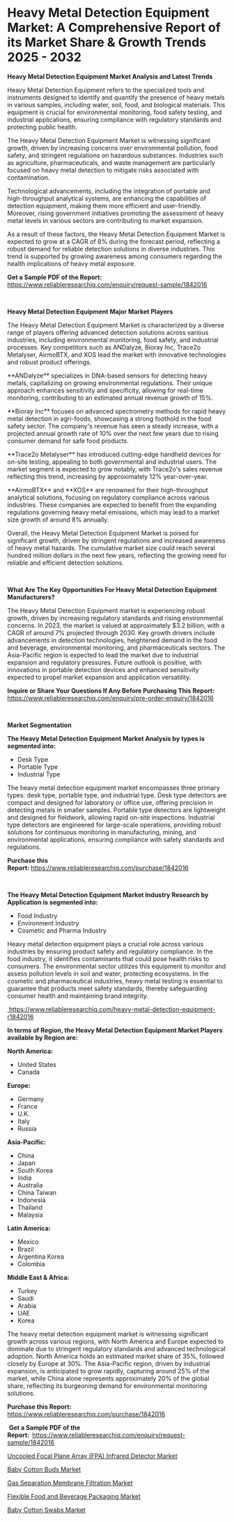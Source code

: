 <p><h1>Heavy Metal Detection Equipment Market: A Comprehensive Report of its Market Share & Growth Trends 2025 - 2032</h1></p><p><strong>Heavy Metal Detection Equipment Market Analysis and Latest Trends</strong></p>
<p><p>Heavy Metal Detection Equipment refers to the specialized tools and instruments designed to identify and quantify the presence of heavy metals in various samples, including water, soil, food, and biological materials. This equipment is crucial for environmental monitoring, food safety testing, and industrial applications, ensuring compliance with regulatory standards and protecting public health.</p><p>The Heavy Metal Detection Equipment Market is witnessing significant growth, driven by increasing concerns over environmental pollution, food safety, and stringent regulations on hazardous substances. Industries such as agriculture, pharmaceuticals, and waste management are particularly focused on heavy metal detection to mitigate risks associated with contamination. </p><p>Technological advancements, including the integration of portable and high-throughput analytical systems, are enhancing the capabilities of detection equipment, making them more efficient and user-friendly. Moreover, rising government initiatives promoting the assessment of heavy metal levels in various sectors are contributing to market expansion.</p><p>As a result of these factors, the Heavy Metal Detection Equipment Market is expected to grow at a CAGR of 8% during the forecast period, reflecting a robust demand for reliable detection solutions in diverse industries. This trend is supported by growing awareness among consumers regarding the health implications of heavy metal exposure.</p></p>
<p><strong>Get a Sample PDF of the Report:&nbsp;</strong> <a href="https://www.reliableresearchiq.com/enquiry/request-sample/1842016?utm_campaign=1877&utm_medium=2&utm_source=Github&utm_content=ia&utm_term=26032025&utm_id=heavy-metal-detection-equipment">https://www.reliableresearchiq.com/enquiry/request-sample/1842016</a></p>
<p>&nbsp;</p>
<p><strong>Heavy Metal Detection Equipment Major Market Players</strong></p>
<p><p>The Heavy Metal Detection Equipment Market is characterized by a diverse range of players offering advanced detection solutions across various industries, including environmental monitoring, food safety, and industrial processes. Key competitors such as ANDalyze, Bioray Inc, Trace2o Metalyser, AirmoBTX, and XOS lead the market with innovative technologies and robust product offerings.</p><p>**ANDalyze** specializes in DNA-based sensors for detecting heavy metals, capitalizing on growing environmental regulations. Their unique approach enhances sensitivity and specificity, allowing for real-time monitoring, contributing to an estimated annual revenue growth of 15%. </p><p>**Bioray Inc** focuses on advanced spectrometry methods for rapid heavy metal detection in agri-foods, showcasing a strong foothold in the food safety sector. The company's revenue has seen a steady increase, with a projected annual growth rate of 10% over the next few years due to rising consumer demand for safe food products.</p><p>**Trace2o Metalyser** has introduced cutting-edge handheld devices for on-site testing, appealing to both governmental and industrial users. The market segment is expected to grow notably, with Trace2o's sales revenue reflecting this trend, increasing by approximately 12% year-over-year.</p><p>**AirmoBTX** and **XOS** are renowned for their high-throughput analytical solutions, focusing on regulatory compliance across various industries. These companies are expected to benefit from the expanding regulations governing heavy metal emissions, which may lead to a market size growth of around 8% annually.</p><p>Overall, the Heavy Metal Detection Equipment Market is poised for significant growth, driven by stringent regulations and increased awareness of heavy metal hazards. The cumulative market size could reach several hundred million dollars in the next few years, reflecting the growing need for reliable and efficient detection solutions.</p></p>
<p>&nbsp;</p>
<p><strong>What Are The Key Opportunities For Heavy Metal Detection Equipment Manufacturers?</strong></p>
<p><p>The Heavy Metal Detection Equipment market is experiencing robust growth, driven by increasing regulatory standards and rising environmental concerns. In 2023, the market is valued at approximately $3.2 billion, with a CAGR of around 7% projected through 2030. Key growth drivers include advancements in detection technologies, heightened demand in the food and beverage, environmental monitoring, and pharmaceuticals sectors. The Asia-Pacific region is expected to lead the market due to industrial expansion and regulatory pressures. Future outlook is positive, with innovations in portable detection devices and enhanced sensitivity expected to propel market expansion and application versatility.</p></p>
<p><strong>Inquire or Share Your Questions If Any Before Purchasing This Report:</strong> <a href="https://www.reliableresearchiq.com/enquiry/pre-order-enquiry/1842016?utm_campaign=1877&utm_medium=2&utm_source=Github&utm_content=ia&utm_term=26032025&utm_id=heavy-metal-detection-equipment">https://www.reliableresearchiq.com/enquiry/pre-order-enquiry/1842016</a></p>
<p>&nbsp;</p>
<p><strong>Market Segmentation</strong></p>
<p><strong>The Heavy Metal Detection Equipment Market Analysis by types is segmented into:</strong></p>
<p><ul><li>Desk Type</li><li>Portable Type</li><li>Industrial Type</li></ul></p>
<p><p>The heavy metal detection equipment market encompasses three primary types: desk type, portable type, and industrial type. Desk type detectors are compact and designed for laboratory or office use, offering precision in detecting metals in smaller samples. Portable type detectors are lightweight and designed for fieldwork, allowing rapid on-site inspections. Industrial type detectors are engineered for large-scale operations, providing robust solutions for continuous monitoring in manufacturing, mining, and environmental applications, ensuring compliance with safety standards and regulations.</p></p>
<p><strong>Purchase this Report:&nbsp;</strong><a href="https://www.reliableresearchiq.com/purchase/1842016?utm_campaign=1877&utm_medium=2&utm_source=Github&utm_content=ia&utm_term=26032025&utm_id=heavy-metal-detection-equipment">https://www.reliableresearchiq.com/purchase/1842016</a></p>
<p>&nbsp;</p>
<p><strong>The Heavy Metal Detection Equipment Market Industry Research by Application is segmented into:</strong></p>
<p><ul><li>Food Industry</li><li>Environment Industry</li><li>Cosmetic and Pharma Industry</li></ul></p>
<p><p>Heavy metal detection equipment plays a crucial role across various industries by ensuring product safety and regulatory compliance. In the food industry, it identifies contaminants that could pose health risks to consumers. The environmental sector utilizes this equipment to monitor and assess pollution levels in soil and water, protecting ecosystems. In the cosmetic and pharmaceutical industries, heavy metal testing is essential to guarantee that products meet safety standards, thereby safeguarding consumer health and maintaining brand integrity.</p></p>
<p><a href="https://www.reliableresearchiq.com/heavy-metal-detection-equipment-r1842016?utm_campaign=1877&utm_medium=2&utm_source=Github&utm_content=ia&utm_term=26032025&utm_id=heavy-metal-detection-equipment">&nbsp;https://www.reliableresearchiq.com/heavy-metal-detection-equipment-r1842016</a></p>
<p><strong>In terms of Region, the Heavy Metal Detection Equipment Market Players available by Region are:</strong></p>
<p>
    <p> <strong> North America: </strong>
        <ul>
            <li>United States</li>
            <li>Canada</li>
        </ul>
        </p> 
    <p> <strong> Europe: </strong>
        <ul>
            <li>Germany</li>
            <li>France</li>
            <li>U.K.</li>
            <li>Italy</li>
            <li>Russia</li>
        </ul>
        </p> 
    <p> <strong> Asia-Pacific: </strong>
        <ul>
            <li>China</li>
            <li>Japan</li>
            <li>South Korea</li>
            <li>India</li>
            <li>Australia</li>
            <li>China Taiwan</li>
            <li>Indonesia</li>
            <li>Thailand</li>
            <li>Malaysia</li>
        </ul>
        </p> 
    <p> <strong> Latin America: </strong>
        <ul>
            <li>Mexico</li>
            <li>Brazil</li>
            <li>Argentina Korea</li>
            <li>Colombia</li>
        </ul>
        </p> 
    <p> <strong> Middle East & Africa: </strong>
        <ul>
            <li>Turkey</li>
            <li>Saudi</li>
            <li>Arabia</li>
            <li>UAE</li>
            <li>Korea</li>
        </ul>
    </p>
    </p>
<p><p>The heavy metal detection equipment market is witnessing significant growth across various regions, with North America and Europe expected to dominate due to stringent regulatory standards and advanced technological adoption. North America holds an estimated market share of 35%, followed closely by Europe at 30%. The Asia-Pacific region, driven by industrial expansion, is anticipated to grow rapidly, capturing around 25% of the market, while China alone represents approximately 20% of the global share, reflecting its burgeoning demand for environmental monitoring solutions.</p></p>
<p><strong>Purchase this Report: </strong><a href="https://www.reliableresearchiq.com/purchase/1842016?utm_campaign=1877&utm_medium=2&utm_source=Github&utm_content=ia&utm_term=26032025&utm_id=heavy-metal-detection-equipment">https://www.reliableresearchiq.com/purchase/1842016</a></p>
<p>&nbsp;<strong>Get a Sample PDF of the Report:&nbsp;&nbsp;</strong><a href="https://www.reliableresearchiq.com/enquiry/request-sample/1842016?utm_campaign=1877&utm_medium=2&utm_source=Github&utm_content=ia&utm_term=26032025&utm_id=heavy-metal-detection-equipment">https://www.reliableresearchiq.com/enquiry/request-sample/1842016</a></p>
<p><strong></strong></p>
<p><p><a href="https://github.com/haklagjbj/Market-Research-Report-List-1/blob/main/uncooled-focal-plane-array-fpa-infrared-detector-market.md?utm_campaign=1877&utm_medium=2&utm_source=Github&utm_content=ia&utm_term=26032025&utm_id=heavy-metal-detection-equipment">Uncooled Focal Plane Array (FPA) Infrared Detector Market</a></p><p><a href="https://github.com/totrisammir/Market-Research-Report-List-1/blob/main/baby-cotton-buds-market.md?utm_campaign=1877&utm_medium=2&utm_source=Github&utm_content=ia&utm_term=26032025&utm_id=heavy-metal-detection-equipment">Baby Cotton Buds Market</a></p><p><a href="https://github.com/kemauteve/Market-Research-Report-List-1/blob/main/gas-separation-membrane-filtration-market.md?utm_campaign=1877&utm_medium=2&utm_source=Github&utm_content=ia&utm_term=26032025&utm_id=heavy-metal-detection-equipment">Gas Separation Membrane Filtration Market</a></p><p><a href="https://github.com/habyoneub/Market-Research-Report-List-1/blob/main/flexible-food-and-beverage-packaging-market.md?utm_campaign=1877&utm_medium=2&utm_source=Github&utm_content=ia&utm_term=26032025&utm_id=heavy-metal-detection-equipment">Flexible Food and Beverage Packaging Market</a></p><p><a href="https://github.com/latilsmickl8/Market-Research-Report-List-1/blob/main/baby-cotton-swabs-market.md?utm_campaign=1877&utm_medium=2&utm_source=Github&utm_content=ia&utm_term=26032025&utm_id=heavy-metal-detection-equipment">Baby Cotton Swabs Market</a></p></p>